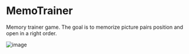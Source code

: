 # MemoTrainer
Memory trainer game. The goal is to memorize picture pairs position and open in a right order.


![image](https://user-images.githubusercontent.com/2025773/217524867-cabf7f4e-1e6e-46ef-8287-18a86fb154ef.png)
